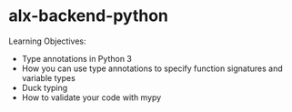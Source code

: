 # alx-backend-python

Learning Objectives:

  - Type annotations in Python 3
  - How you can use type annotations to specify function signatures and variable types
  - Duck typing
  - How to validate your code with mypy
